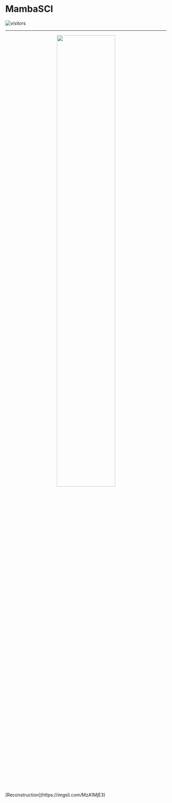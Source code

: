 # MambaSCI
![visitors](https://visitor-badge.laobi.icu/badge?page_id=PAN083/MambaSCI)


---
<p align="center">
    <img width=60% src="figs/demo.gif"/>
</p>
[Reconstruction](https://imgsli.com/MzA1MjE3)
